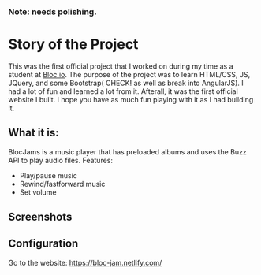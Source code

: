 ### Note: needs polishing.
# Story of the Project

This was the first official project that I worked on during my time as a student at [Bloc.io](https://www.bloc.io/). The purpose of the project was to learn HTML/CSS, JS, JQuery, and some Bootstrap( CHECK! as well as break into AngularJS). I had a lot of fun and learned a lot from it. Afterall, it was the first official website I built. I hope you have as much fun playing with it as I had building it. 

## What it is:

BlocJams is a music player that has preloaded albums and uses the Buzz API to play audio files. 
Features:

* Play/pause music
* Rewind/fastforward music
* Set volume

## Screenshots

## Configuration

Go to the website: https://bloc-jam.netlify.com/
